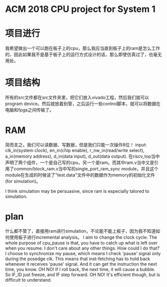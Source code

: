 # ACM 2018 CPU project for System 1

# 项目进行
我希望做出一个可以跑在板子上的cpu，那么我应当直到板子上的ram是怎么工作的，因此如果我不是基于板子上的运行方式设计的话，那么即使仿真过了，也毫无用处。

# 项目结构
所有的src文件都在src文件夹里，把它们放入vivado工程，然后我们就可以program device。然后就放着别管，之后运行一些control脚本，就可以将数据在电脑和fpga之间传输了。

# RAM
简而言之，我们可以读数据、写数据，但是我们只能一次操作8位！
input: clk_in(system clock), en_in(chip enable), r_nw_in(read/write select), a_in(memory address), d_in(data input), d_out(data output). 
在riscv_top当中声明了两个组件，一个是自己写的cpu，另一个是ram。而其中ram.v当中又是引用了common/block_ram.v当中写的single_port_ram_sync module，并且这个module在生成的时候读了"test.data"文件中的数据作为memory的初始化文件(for simulation)。

I think simulation may be persuasive, since ram is especially talored to simulation. 

# plan
什么都不管了，直接用ram进行simulation，不论能不能上板子，因为我不知道如何使用板子进行incremental analysis。
I aim to change the clock cycle. 
The whole purpose of cpu_pause is that, you have to catch up what is left over when you resume. I don't care about any other things. How could I do that? 
I choose to synchronize my pause, which means I check 'pause' signal only during the posedge clk. This means that inst-fetching has to hold back whenever it receives 'pause' signal. And it can get the instruction the next time, you know. 
OH NO! If I roll back, the next time, it will cause a bubble. So IF_ID just freeze, and IF step forward. 
OH NO! It's efficient though, but is difficult to understand. 
